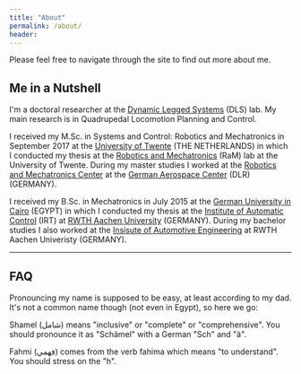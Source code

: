 ```yaml
---
title: "About"
permalink: /about/
header:
---
```


Please feel free to navigate through the site to find out more about me.


## Me in a Nutshell

I'm a doctoral researcher at the [Dynamic Legged Systems](dls.iit.it) (DLS) lab. 
My main research is in Quadrupedal Locomotion Planning and Control.

I received my M.Sc. in Systems and Control: Robotics and Mechatronics in September 2017 at the [University of Twente](https://www.utwente.nl/) (THE NETHERLANDS) in which I conducted my thesis at the [Robotics and Mechatronics](https://www.ram.ewi.utwente.nl/) (RaM) lab at the University of Twente.
During my master studies I worked at the [Robotics and Mechatronics Center](https://www.dlr.de/rm/en/) at the [German Aerospace Center](https://www.dlr.de/) (DLR) (GERMANY).

I received my B.Sc. in Mechatronics in July 2015 at the [German University in Cairo](http://www.guc.edu.eg/) (EGYPT) in which I conducted my thesis at the [Institute of Automatic Control](http://www.irt.rwth-aachen.de) (IRT) at [RWTH Aachen University](http://www.rwth-aachen.de) (GERMANY).
During my bachelor studies I also worked at the [Insisute of Automotive Engineering](https://www.ika.rwth-aachen.de/en/) at RWTH Aachen Univeristy (GERMANY).



---
## FAQ
Pronouncing my name is supposed to be easy, at least according to my dad. 
It's not a common name though (not even in Egypt), so here we go:


Shamel (شامل) means "inclusive" or "complete" or "comprehensive".
You should pronounce it as "Schämel" with a German "Sch" and "ä".

Fahmi (فهمي) comes from the verb fahima which means "to understand".
You should stress on the "h".